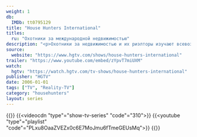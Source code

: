 ```yaml
---
weight: 1
db:
  IMDb: tt0795129
title: "House Hunters International"
titles: 
  ru: "Охотники за международной недвижимостью"
description: "<p>Охотники за недвижимостью и их риэлторы изучают всевозможные архитектурные стили и прорабатывают особенности покупки недвижимости в других странах.</p>"
source: 
  website: "https://www.hgtv.com/shows/house-hunters-international"
trailer: "https://www.youtube.com/embed/zYpvT7miUXM"
watch:
  hgtv: "https://watch.hgtv.com/tv-shows/house-hunters-international"
publisher: "‎HGTV"
date: 2006-01-01
tags: ["TV", "Reality-TV"]
category: "househunters"
layout: series
---
```

{{<players>}}
    {{<videocdn "type"="show-tv-series" "code"="310">}}
    {{<youtube  "type"="playlist" "code"="PLxu8OaaZVEZx0c6E7MoJmu6fTmeGEUsMq">}}
{{</players>}}
